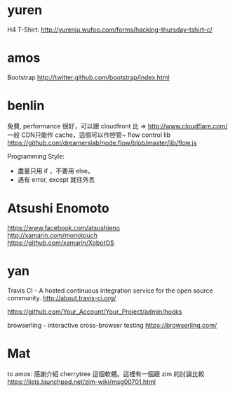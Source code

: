 # yuren 

H4 T-Shirt:
<http://yurenju.wufoo.com/forms/hacking-thursday-tshirt-c/>  

# amos

Bootstrap
<http://twitter.github.com/bootstrap/index.html>  

# benlin

免費, performance 很好，可以跟 cloudfront 比 => <http://www.cloudflare.com/>  
一般 CDN只能作 cache，這個可以作控管~
flow control lib
<https://github.com/dreamerslab/node.flow/blob/master/lib/flow.js>  

Programming Style:
* 盡量只用 if ，不要用 else。
* 遇有 error, except 就往外丟


# Atsushi Enomoto

<https://www.facebook.com/atsushieno>  
<http://xamarin.com/monotouch>  
<https://github.com/xamarin/XobotOS>  

# yan

Travis CI - A hosted continuous integration service for the open source community.
<http://about.travis-ci.org/>  

<https://github.com/Your_Account/Your_Project/admin/hooks>  

browserling - interactive cross-browser testing
<https://browserling.com/>  

# Mat

to amos: 感謝介紹 cherrytree 這個軟體。這裡有一個跟 zim 的討論比較
<https://lists.launchpad.net/zim-wiki/msg00701.html>  